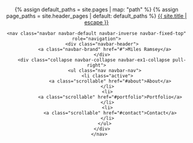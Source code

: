 <header class="site-header" role="banner">

  <div class="wrapper">
    {% assign default_paths = site.pages | map: "path" %}
    {% assign page_paths = site.header_pages | default: default_paths %}
    <a class="site-title" href="{{ "/" | relative_url }}">{{ site.title | escape }}</a>
  
    <nav class="navbar navbar-default navbar-inverse navbar-fixed-top" role="navigation">
        <div class="navbar-header">
          <a class="navbar-brand" href="#">Miles Ramsey</a>
        </div>
        <div class="collapse navbar-collapse navbar-ex1-collapse pull-right">
          <ul class="nav navbar-nav">
            <li class="active">
              <a class="scrollable" href="#about">About</a>
            </li>
            <li>
              <a class="scrollable" href="#portfolio">Portfolio</a>
            </li>
            <li>
              <a class="scrollable" href="#contact">Contact</a>
            </li>
          </ul>
        </div>
      </nav>
  </div>
</header>
